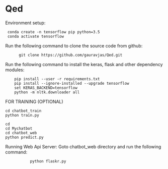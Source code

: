 # Qed
Environment setup:


     conda create -n tensorflow pip python=3.5
     conda activate tensorflow
   
   
   
Run the following command to clone the source code from github:
          
          git clone https://github.com/gauravjas/Qed.git
          
          
Run the following command to install the keras, flask and other dependency modules:


        pip install --user -r requirements.txt
        pip install --ignore-installed --upgrade tensorflow 
        set KERAS_BACKEND=tensorflow
        python -m nltk.downloader all 
   
   
   
FOR TRAINING (OPTIONAL)


    cd chatbot_train
    python train.py
    
    cd
    cd Mychatbot
    cd chatbot_web
    python predict.py
    
    
    
Running Web Api Server:
Goto chatbot_web directory and run the following command:


               python flaskr.py
